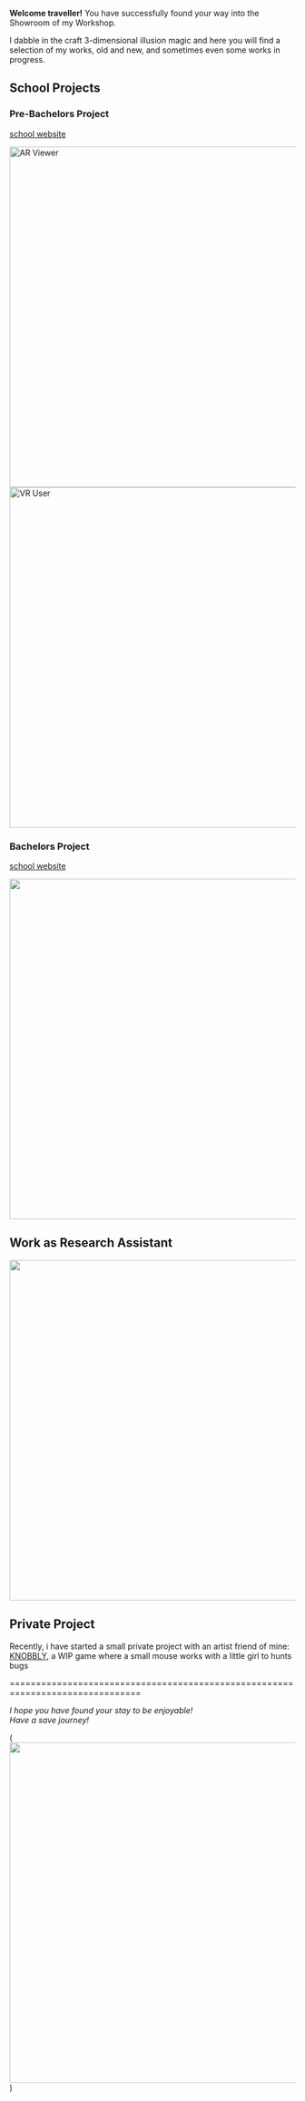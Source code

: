 __Welcome traveller!__
You have successfully found your way into the Showroom of my Workshop.

I dabble in the craft 3-dimensional illusion magic and here you will find a selection of my works, old and new, and sometimes even some works in progress.

## School Projects  
### Pre-Bachelors Project
[school website](https://web0.fhnw.ch/ht/informatik/ip5/22fs/22fs_iit04/index.html)    

<img width="600" alt="AR Viewer" src="https://github.com/Wanyufo/Portfolio/assets/60277175/fef97d55-9820-4156-8147-70e84a205a85">

<img width="600" alt="VR User" src="https://github.com/Wanyufo/Portfolio/assets/60277175/68cc3570-ac73-4e8c-b925-9f1a7678d212">


### Bachelors Project 
[school website](https://web0.fhnw.ch/ht/informatik/ip6/22hs/22hs_iit06/index.html)  
  
[<img width="600" src="https://github.com/Wanyufo/Portfolio/assets/60277175/27391486-1c84-47d7-81cd-82d6cc17107b" />](https://tube.switch.ch/videos/ILRhh7DQDP)


## Work as Research Assistant

[<img width="600" src="https://github.com/Wanyufo/Portfolio/assets/60277175/8884e327-1e3f-4b28-9aaf-a1f0a4495324" />](https://tube.switch.ch/videos/ILgG97qC6x)

## Private Project
Recently, i have started a small private project with an artist friend of mine:  
[KNOBBLY](https://github.com/Wanyufo/KNOBBEL), a WIP game where a small mouse works with a little girl to hunts bugs

  
===============================================================================

_I hope you have found your stay to be enjoyable!_  
_Have a save journey!_
  
(<img width="600" src="https://github.com/Wanyufo/Portfolio/assets/60277175/c6a1951a-0d0c-437c-bf02-a8d7bc215237" />)
